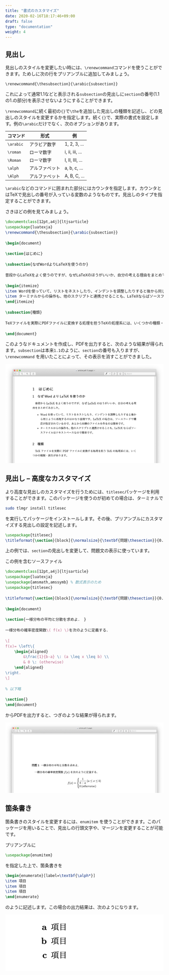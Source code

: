 ```yaml
---
title: "書式のカスタマイズ"
date: 2020-02-16T18:17:46+09:00
draft: false
type: "documentation"
weight: 4
---
```


## 見出し

見出しのスタイルを変更したい時には、`\renewcommand`コマンドを使うことができます。ためしに次の行をプリアンブルに追加してみましょう。

```
\renewcommand{\thesubsection}{\arabic{subsection}}
```

これによって通常1.1などと表示される`subsection`の見出しに`section`の番号(1.1の1.の部分)を表示させないようにすることができます。

`\renewcommand`に続く最初の`{}`で`\the`を追加した見出しの種類を記述し、どの見出しのスタイルを変更するかを指定します。続く`{}`で、実際の書式を設定します。例の`\arabic`だけでなく、次のオプションがあります。

|コマンド|形式|例|
|---|---|---|
|`\arabic`|アラビア数字|1, 2, 3, ...|
|`\roman`|ローマ数字|ⅰ, ⅱ, ⅲ, ...|
|`\Roman`|ローマ数字|Ⅰ, Ⅱ, Ⅲ, ...|
|`\alph`|アルファベット|a, b, c, ...|
|`\Alph`|アルファベット|A, B, C, ...|

`\arabic`などのコマンドに囲まれた部分にはカウンタを指定します。カウンタとはTeXで見出しの番号が入っている変数のようなものです。見出しのタイプを指定することができます。

さきほどの例を見てみましょう。

```latex
\documentclass[12pt,a4j]{ltjsarticle}
\usepackage{luatexja}
\renewcommand{\thesubsection}{\arabic{subsection}}

\begin{document}

\section{はじめに}

\subsection{なぜWordよりLaTeXを使うのか}

普段からLaTeXをよく使うのですが、なぜLaTeXのほうがいいか、自分の考える理由をまとめてみました。

\begin{itemize}
\item Wordを使っていて、リストをネストしたり、インデントを調整したりすると後から同じように再現するのはかなり面倒です。LaTeXの場合は、ソースコードで構造が指定されているので、あとから同様のファイルを作るのは簡単です。
\item ターミナルからの操作も、他のスクリプトと連携させることも、LaTeXならばソースファイルはテキストベースなので簡単です。
\end{itemize}

\subsection{種類}

TeXファイルを実際にPDFファイルに変換する処理を担うTeXの処理系には、いくつかの種類・派生があります。

\end{document}
```

このようなドキュメントを作成し、PDFを出力すると、次のような結果が得られます。`subsection`は本来`1.1`のように、`section`の番号も入りますが、`\renewcommand` を用いたことによって、その表示を消すことができました。

![見出しのカスタマイズ](customize-headings.png)

## 見出し – 高度なカスタマイズ

より高度な見出しのカスタマイズを行うためには、`titlesec`パッケージを利用することができます。このパッケージを使うのが初めての場合は、ターミナルで

```bash
sudo tlmgr install titlesec
```

を実行してパッケージをインストールします。その後、プリアンブルにカスタマイズする見出しの設定を記述します。

```latex
\usepackage{titlesec}
\titleformat{\section}[block]{\normalsize}{\textbf{問題\thesection}}{0.5em}{}
```

上の例では、`section`の見出しを変更して、問題文の表示に使っています。

この例を含むソースファイル

```latex
\documentclass[12pt,a4j]{ltjsarticle}
\usepackage{luatexja}
\usepackage{amsmath,amssymb} % 数式表示のため
\usepackage{titlesec}

\titleformat{\section}[block]{\normalsize}{\textbf{問題\thesection}}{0.5em}{}

\begin{document}

\section{一様分布の平均と分散を求めよ． }

一様分布の確率密度関数\( f(x) \)を次のように定義する．

\[
f(x)= \left\{
	\begin{aligned}
		&\frac{1}{b-a} \: (a \leq x \leq b) \\
		& 0 \: (otherwise)
	\end{aligned}
\right.
\]

% 以下略

\section{}
\end{document}
```
からPDFを出力すると、つぎのような結果が得られます。

![見出しのカスタマイズ2](customize-headings-2.png)

## 箇条書き

箇条書きのスタイルを変更するには、`enumitem` を使うことができます。このパッケージを用いることで、見出しの行頭文字や、マージンを変更することが可能です。

プリアンブルに

```latex
\usepackage{enumitem}
```

を指定した上で、箇条書きを

```latex
\begin{enumerate}[label=\textbf{\alph*}]
\item 項目
\item 項目
\item 項目
\end{enumerate}
```

のように記述します。この場合の出力結果は、次のようになります。

![箇条書きのカスタマイズ](customize-list.png)

